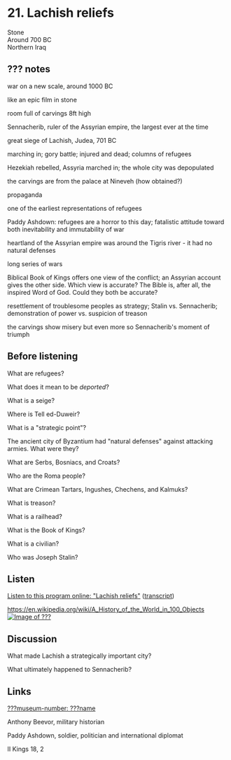 # 21. Lachish reliefs

Stone  
Around 700 BC  
Northern Iraq


## ??? notes

war on a new scale, around 1000 BC

like an epic film in stone

room full of carvings 8ft high

Sennacherib, ruler of the Assyrian empire, the largest ever at the time

great siege of Lachish, Judea, 701 BC

marching in; gory battle; injured and dead; columns of refugees

Hezekiah rebelled, Assyria marched in; the whole city was depopulated

the carvings are from the palace at Nineveh (how obtained?)

propaganda

one of the earliest representations of refugees

Paddy Ashdown: refugees are a horror to this day; fatalistic attitude
toward both inevitability and immutability of war

heartland of the Assyrian empire was around the Tigris river - it had no natural defenses

long series of wars

Biblical Book of Kings offers one view of the conflict; an Assyrian
account gives the other side. Which view is accurate? The Bible is, after
all, the inspired Word of God. Could they both be accurate?

resettlement of troublesome peoples as strategy; Stalin vs. Sennacherib;
demonstration of power vs. suspicion of treason

the carvings show misery but even more so Sennacherib's moment of triumph


## Before listening

What are refugees?

What does it mean to be *deported*?

What is a seige?

Where is Tell ed-Duweir?

What is a "strategic point"?

The ancient city of Byzantium had "natural defenses" against attacking
armies. What were they?

What are Serbs, Bosniacs, and Croats?

Who are the Roma people?

What are Crimean Tartars, Ingushes, Chechens, and Kalmuks?

What is treason?

What is a railhead?

What is the Book of Kings?

What is a civilian?

Who was Joseph Stalin?


## Listen

[Listen to this program online:
"Lachish reliefs"](http://www.bbc.co.uk/ahistoryoftheworld/objects/81-wccF3SqCa3GqpDKk3rg)
([transcript](http://www.bbc.co.uk/ahistoryoftheworld/about/transcripts/episode21/))

https://en.wikipedia.org/wiki/A_History_of_the_World_in_100_Objects
[![Image of ???](???)](???)


## Discussion

What made Lachish a strategically important city?

What ultimately happened to Sennacherib?


## Links

[???museum-number: ???name](???)

Anthony Beevor, military historian

Paddy Ashdown, soldier, politician and international diplomat

II Kings 18, 2

